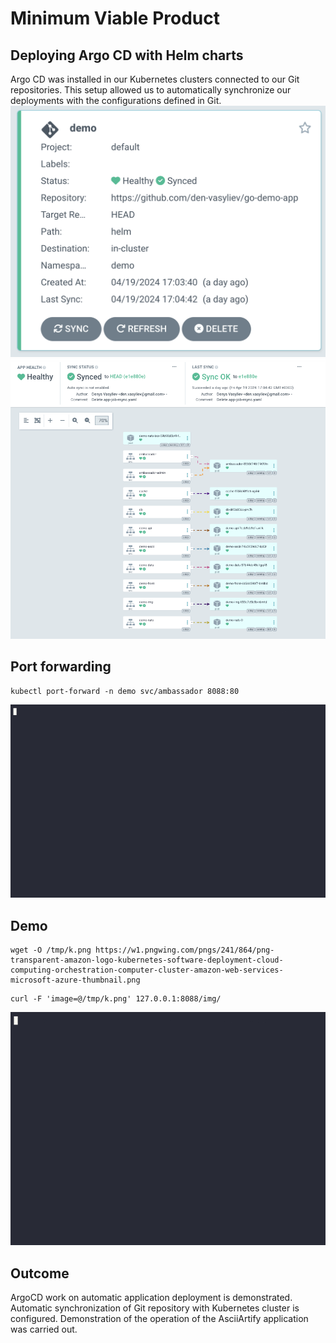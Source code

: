 # Minimum Viable Product
## Deploying Argo CD with Helm charts
Argo CD was installed in our Kubernetes clusters connected to our Git repositories. This setup allowed us to automatically synchronize our deployments with the configurations defined in Git.
![Image](./argocd1.png)
![Image](./argocd2.png)

## Port forwarding
```console
kubectl port-forward -n demo svc/ambassador 8088:80
```
![Image](./demo_port-forward.gif)

## Demo
```console
wget -O /tmp/k.png https://w1.pngwing.com/pngs/241/864/png-transparent-amazon-logo-kubernetes-software-deployment-cloud-computing-orchestration-computer-cluster-amazon-web-services-microsoft-azure-thumbnail.png
```
```console
curl -F 'image=@/tmp/k.png' 127.0.0.1:8088/img/
```
![Image](./demo.gif)

## Outcome
ArgoCD work on automatic application deployment is demonstrated. Automatic synchronization of Git repository with Kubernetes cluster is configured. Demonstration of the operation of the AsciiArtify application was carried out.
